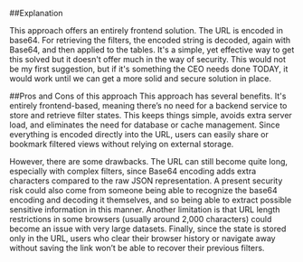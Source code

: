 ##Explanation

This approach offers an entirely frontend solution. The URL is encoded in base64. For retrieving the filters, the encoded string is decoded, again with Base64, and then applied to the tables. It's a simple, yet effective way to get this solved but it doesn't offer much in the way of security. This would not be my first suggestion, but if it's something the CEO needs done TODAY, it would work until we can get a more solid and secure solution in place.

##Pros and Cons of this approach
This approach has several benefits. It's entirely frontend-based, meaning there’s no need for a backend service to store and retrieve filter states. This keeps things simple, avoids extra server load, and eliminates the need for database or cache management. Since everything is encoded directly into the URL, users can easily share or bookmark filtered views without relying on external storage.

However, there are some drawbacks. The URL can still become quite long, especially with complex filters, since Base64 encoding adds extra characters compared to the raw JSON representation. A present security risk could also come from someone being able to recognize the base64 encoding and decoding it themselves, and so being able to extract possible sensitive information in this manner. Another limitation is that URL length restrictions in some browsers (usually around 2,000 characters) could become an issue with very large datasets. Finally, since the state is stored only in the URL, users who clear their browser history or navigate away without saving the link won’t be able to recover their previous filters.
